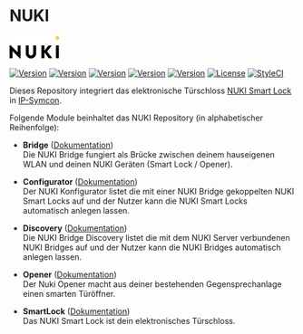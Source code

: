 # NUKI

[![Image](imgs/NUKI_Logo.png)](https://nuki.io/de/)  

[![Version](https://img.shields.io/badge/Symcon_Version-5.1>-red.svg)](https://www.symcon.de/service/dokumentation/entwicklerbereich/sdk-tools/sdk-php/)
[![Version](https://img.shields.io/badge/Module_Version-1.05-blue.svg)]()
[![Version](https://img.shields.io/badge/Module_Build-1008-blue.svg)]()
[![Version](https://img.shields.io/badge/Code-PHP-blue.svg)]()
[![Version](https://img.shields.io/badge/NUKI_API_Version-1.9-yellow.svg)](https://nuki.io/wp-content/uploads/2018/04/20180330-Bridge-API-v1.7.pdf)
[![License](https://img.shields.io/badge/License-CC%20BY--NC--SA%204.0-green.svg)](https://creativecommons.org/licenses/by-nc-sa/4.0/)
[![StyleCI](https://github.styleci.io/repos/71931303/shield?branch=master&style=flat)](https://github.styleci.io/repos/71931303)  

Dieses Repository integriert das elektronische Türschloss [NUKI Smart Lock](https://nuki.io/de/smart-lock/) in [IP-Symcon](https://www.symcon.de).  

Folgende Module beinhaltet das NUKI Repository (in alphabetischer Reihenfolge):

- __Bridge__ ([Dokumentation](Bridge))  
	Die NUKI Bridge fungiert als Brücke zwischen deinem hauseigenen WLAN und deinen NUKI Geräten (Smart Lock / Opener).

- __Configurator__ ([Dokumentation](Configurator))  
	Der NUKI Konfigurator listet die mit einer NUKI Bridge gekoppelten NUKI Smart Locks auf und der Nutzer kann die NUKI Smart Locks automatisch anlegen lassen.

- __Discovery__ ([Dokumentation](Discovery))  
	Die NUKI Bridge Discovery listet die mit dem NUKI Server verbundenen NUKI Bridges auf und der Nutzer kann die NUKI Bridges automatisch anlegen lassen.

- __Opener__ ([Dokumentation](Opener))  
  	Der Nuki Opener macht aus deiner bestehenden Gegensprechanlage einen smarten Türöffner.
  		
- __SmartLock__ ([Dokumentation](SmartLock))  
  	Das NUKI Smart Lock ist dein elektronisches Türschloss.
  	
